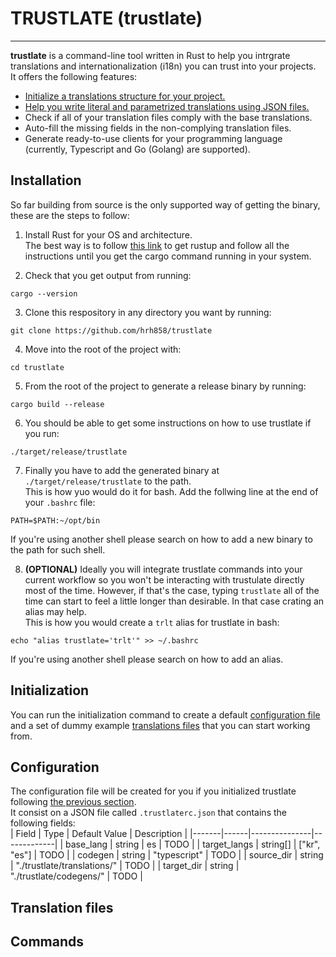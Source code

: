 # TRUSTLATE (trustlate)
-----------------------
**trustlate** is a command-line tool written in Rust to help you intrgrate translations and internationalization (i18n) you can trust
into your projects.  
It offers the following features:
- [Initialize a translations structure for your project.](#initialization)
- [Help you write literal and parametrized translations using JSON files.](#translation-files)
- Check if all of your translation files comply with the base translations.
- Auto-fill the missing fields in the non-complying translation files.
- Generate ready-to-use clients for your programming language (currently, Typescript and Go (Golang) are supported).

## Installation
So far building from source is the only supported way of getting the binary, these are the steps to follow:
 1. Install Rust for your OS and architecture.  
 The best way is to follow [this link](https://www.rust-lang.org/learn/get-started) to get rustup and follow all the instructions until
 you get the cargo command running in your system.

 2. Check that you get output from running:

 ```
 cargo --version
 ``` 

 3. Clone this respository in any directory you want by running:

 ```
 git clone https://github.com/hrh858/trustlate
 ```

 4. Move into the root of the project with:

 ```
 cd trustlate
 ```

 5. From the root of the project to generate a release binary by running:

 ```
 cargo build --release
 ```  

 6. You should be able to get some instructions on how to use trustlate if you run:
 ```
 ./target/release/trustlate
 ```

 7. Finally you have to add the generated binary at `./target/release/trustlate` to the path.  
 This is how yuo would do it for bash. Add the follwing line at the end of your `.bashrc` file:  
 ```
 PATH=$PATH:~/opt/bin
 ``` 
 If you're using another shell please search on how to add a new binary to the path for such shell.  

8. **(OPTIONAL)** Ideally you will integrate trustlate commands into your current workflow so you won't be interacting with trustulate 
directly most of the time. However, if that's the case, typing `trustlate` all of the time can start to feel a little longer than desirable. 
In that case crating an alias may help.  
This is how you would create a `trlt` alias for trustlate in bash:
```
echo "alias trustlate='trlt'" >> ~/.bashrc
```
If you're using another shell please search on how to add an alias.

## Initialization
You can run the initialization command to create a default [configuration file](#initialization) and a set of dummy example [translations files](#translation-files) that you 
can start working from.

## Configuration
The configuration file will be created for you if you initialized trustlate following [the previous section](#initialization).  
It consist on a JSON file called `.trustlaterc.json` that contains the following fields:  
| Field | Type | Default Value | Description |
|-------|------|---------------|-------------|
| base_lang | string | es | TODO |
| target_langs | string[] | ["kr", "es"] | TODO |
| codegen | string | "typescript" | TODO |
| source_dir | string | "./trustlate/translations/" | TODO |
| target_dir | string | "./trustlate/codegens/" | TODO |

## Translation files

## Commands
